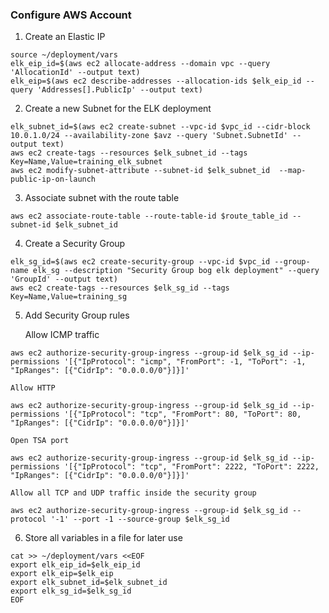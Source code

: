 ### Configure AWS Account

1. Create an Elastic IP 
```
source ~/deployment/vars
elk_eip_id=$(aws ec2 allocate-address --domain vpc --query 'AllocationId' --output text)
elk_eip=$(aws ec2 describe-addresses --allocation-ids $elk_eip_id --query 'Addresses[].PublicIp' --output text)
```

2. Create a new Subnet for the ELK deployment
```
elk_subnet_id=$(aws ec2 create-subnet --vpc-id $vpc_id --cidr-block 10.0.1.0/24 --availability-zone $avz --query 'Subnet.SubnetId' --output text)
aws ec2 create-tags --resources $elk_subnet_id --tags Key=Name,Value=training_elk_subnet
aws ec2 modify-subnet-attribute --subnet-id $elk_subnet_id  --map-public-ip-on-launch
```

3. Associate subnet with the route table
```
aws ec2 associate-route-table --route-table-id $route_table_id --subnet-id $elk_subnet_id
```

4. Create a Security Group
```
elk_sg_id=$(aws ec2 create-security-group --vpc-id $vpc_id --group-name elk_sg --description "Security Group bog elk deployment" --query 'GroupId' --output text)
aws ec2 create-tags --resources $elk_sg_id --tags Key=Name,Value=training_sg
```

5. Add Security Group rules

    Allow ICMP traffic
```
aws ec2 authorize-security-group-ingress --group-id $elk_sg_id --ip-permissions '[{"IpProtocol": "icmp", "FromPort": -1, "ToPort": -1, "IpRanges": [{"CidrIp": "0.0.0.0/0"}]}]'
```

    Allow HTTP 
```
aws ec2 authorize-security-group-ingress --group-id $elk_sg_id --ip-permissions '[{"IpProtocol": "tcp", "FromPort": 80, "ToPort": 80, "IpRanges": [{"CidrIp": "0.0.0.0/0"}]}]'
```

    Open TSA port 
```
aws ec2 authorize-security-group-ingress --group-id $elk_sg_id --ip-permissions '[{"IpProtocol": "tcp", "FromPort": 2222, "ToPort": 2222, "IpRanges": [{"CidrIp": "0.0.0.0/0"}]}]'
```

    Allow all TCP and UDP traffic inside the security group
```
aws ec2 authorize-security-group-ingress --group-id $elk_sg_id --protocol '-1' --port -1 --source-group $elk_sg_id
```

6. Store all variables in a file for later use
```
cat >> ~/deployment/vars <<EOF
export elk_eip_id=$elk_eip_id
export elk_eip=$elk_eip
export elk_subnet_id=$elk_subnet_id
export elk_sg_id=$elk_sg_id
EOF
```
